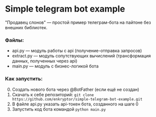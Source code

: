 # Simple telegram bot example

"Продавец слонов" — простой пример телеграм-бота на пайтоне без внешних библиотек.

### Файлы:

 - api.py — модуль работы с api (получение-отправка запросов)
 - extract.py — модуль сопутствующих вычислений (трансформация данных, полученных через api)
 - main.py — модуль с бизнес-логикой бота

### Как запустить:

 0. Создать нового бота через @BotFather (если ещё не создан)
 1. Скачать к себе репозиторий: `git clone https://github.com/enkryptor/simple-telegram-bot-example.git`
 2. В файле api.py указать api-токен бота, созданного на шаге 0
 3. Запустить код бота командой `python main.py`
